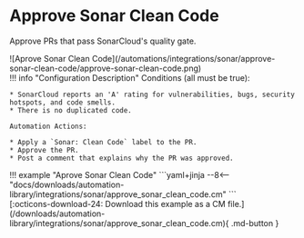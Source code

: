 # Approve Sonar Clean Code

Approve PRs that pass SonarCloud's quality gate.

<div class="automationImage" style="align:right" markdown="1">
![Aprove Sonar Clean Code](/automations/integrations/sonar/approve-sonar-clean-code/approve-sonar-clean-code.png)
</div>
<div class="automationDescription" markdown="1">
!!! info "Configuration Description"
    Conditions (all must be true):

    * SonarCloud reports an 'A' rating for vulnerabilities, bugs, security hotspots, and code smells.
    * There is no duplicated code.

    Automation Actions:

    * Apply a `Sonar: Clean Code` label to the PR.
    * Approve the PR.
    * Post a comment that explains why the PR was approved.
</div>
<div class="automationExample" markdown="1">
!!! example "Aprove Sonar Clean Code"
    ```yaml+jinja
    --8<-- "docs/downloads/automation-library/integrations/sonar/approve_sonar_clean_code.cm"
    ```
    <div class="result" markdown>
      <span>
      [:octicons-download-24: Download this example as a CM file.](/downloads/automation-library/integrations/sonar/approve_sonar_clean_code.cm){ .md-button }
      </span>
    </div>
</div>